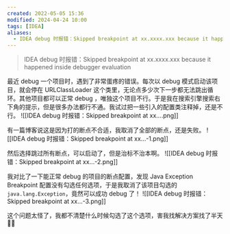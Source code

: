 ```yaml
---
created: 2022-05-05 15:36
modified: 2024-04-24 10:00
tags: [IDEA]
aliases:
  - IDEA debug 时报错：Skipped breakpoint at xx.xxxx.xxx because it happened inside debugger evaluation
---
```


> IDEA debug 时报错：Skipped breakpoint at xx.xxxx.xxx because it happened inside debugger evaluation

最近 debug 一个项目时，遇到了非常蛋疼的错误。每次以 debug 模式启动该项目，就会停在 URLClassLoader 这个类里，无论点多少次下一步都无法跳出循环。其他项目都可以正常 debug ，唯独这个项目不行。于是我在搜索引擎搜索右下角的提示，但是很多办法都行不通。我试过把一些引入的配置类注释掉，还是不行。
![[IDEA debug 时报错：Skipped breakpoint at xx....png]]

有一篇博客说这是因为打的断点不合适，我取消了全部的断点，还是失败。
![[IDEA debug 时报错：Skipped breakpoint at xx...-1.png]]

然后选择跳过所有断点，可以启动了，但是治标不治本啊。
![[IDEA debug 时报错：Skipped breakpoint at xx...-2.png]]

我对比了一下能正常 debug 的项目的断点配置，发现 Java Exception Breakpoint 配置没有勾选任何选项，于是我取消了该项目勾选的 `java.lang.Exception`，竟然可以成功 debug 了！
![[IDEA debug 时报错：Skipped breakpoint at xx...-3.png]]

这个问题太怪了，我都不清楚什么时候勾选了这个选项，害我找解决方案找了半天🤦‍♂️
